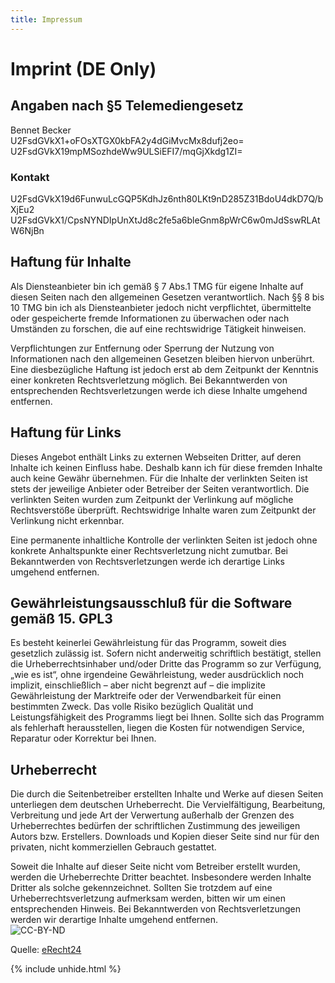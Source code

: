 ```yaml
---
title: Impressum
---
```

# Imprint (DE Only)

## Angaben nach §5 Telemediengesetz
Bennet Becker  
<span class="unhideme" id="pae7phee0iejeMaX">U2FsdGVkX1+oFOsXTGX0kbFA2y4dGiMvcMx8dufj2eo=</span>
<span class="unhideme" id="eetohPhae1iev8Ah">U2FsdGVkX19mpMSozhdeWw9ULSiEFI7/mqGjXkdg1ZI=</span>

### Kontakt
<span class="unhideme" id="ka7iefaeNof1yoo0">U2FsdGVkX19d6FunwuLcGQP5KdhJz6nth80LKt9nD285Z31BdoU4dkD7Q/bXjEu2</span>
<span class="unhideme" id="Ohco5Ouc7letha7I">U2FsdGVkX1/CpsNYNDIpUnXtJd8c2fe5a6bleGnm8pWrC6w0mJdSswRLAtW6NjBn</span>

## Haftung für Inhalte
Als Diensteanbieter bin ich gemäß § 7 Abs.1 TMG für eigene Inhalte auf diesen Seiten nach den allgemeinen Gesetzen verantwortlich. Nach §§ 8 bis 10 TMG bin ich als Diensteanbieter jedoch nicht verpflichtet, übermittelte oder gespeicherte fremde Informationen zu überwachen oder nach Umständen zu forschen, die auf eine rechtswidrige Tätigkeit hinweisen.

Verpflichtungen zur Entfernung oder Sperrung der Nutzung von Informationen nach den allgemeinen Gesetzen bleiben hiervon unberührt. Eine diesbezügliche Haftung ist jedoch erst ab dem Zeitpunkt der Kenntnis einer konkreten Rechtsverletzung möglich. Bei Bekanntwerden von entsprechenden Rechtsverletzungen werde ich diese Inhalte umgehend entfernen.

## Haftung für Links
Dieses Angebot enthält Links zu externen Webseiten Dritter, auf deren Inhalte ich keinen Einfluss habe. Deshalb kann ich für diese fremden Inhalte auch keine Gewähr übernehmen. Für die Inhalte der verlinkten Seiten ist stets der jeweilige Anbieter oder Betreiber der Seiten verantwortlich. Die verlinkten Seiten wurden zum Zeitpunkt der Verlinkung auf mögliche Rechtsverstöße überprüft. Rechtswidrige Inhalte waren zum Zeitpunkt der Verlinkung nicht erkennbar.

Eine permanente inhaltliche Kontrolle der verlinkten Seiten ist jedoch ohne konkrete Anhaltspunkte einer Rechtsverletzung nicht zumutbar. Bei Bekanntwerden von Rechtsverletzungen werde ich derartige Links umgehend entfernen.

## Gewährleistungsausschluß für die Software gemäß 15. GPL3
Es besteht keinerlei Gewährleistung für das Programm, soweit dies gesetzlich zulässig ist. Sofern nicht anderweitig schriftlich bestätigt, stellen die Urheberrechtsinhaber und/oder Dritte das Programm so zur Verfügung, „wie es ist“, ohne irgendeine Gewährleistung, weder ausdrücklich noch implizit, einschließlich – aber nicht begrenzt auf – die implizite Gewährleistung der Marktreife oder der Verwendbarkeit für einen bestimmten Zweck. Das volle Risiko bezüglich Qualität und Leistungsfähigkeit des Programms liegt bei Ihnen. Sollte sich das Programm als fehlerhaft herausstellen, liegen die Kosten für notwendigen Service, Reparatur oder Korrektur bei Ihnen.

## Urheberrecht
Die durch die Seitenbetreiber erstellten Inhalte und Werke auf diesen Seiten unterliegen dem deutschen Urheberrecht. Die Vervielfältigung, Bearbeitung, Verbreitung und jede Art der Verwertung außerhalb der Grenzen des Urheberrechtes bedürfen der schriftlichen Zustimmung des jeweiligen Autors bzw. Erstellers. Downloads und Kopien dieser Seite sind nur für den privaten, nicht kommerziellen Gebrauch gestattet.

Soweit die Inhalte auf dieser Seite nicht vom Betreiber erstellt wurden, werden die Urheberrechte Dritter beachtet. Insbesondere werden Inhalte Dritter als solche gekennzeichnet. Sollten Sie trotzdem auf eine Urheberrechtsverletzung aufmerksam werden, bitten wir um einen entsprechenden Hinweis. Bei Bekanntwerden von Rechtsverletzungen werden wir derartige Inhalte umgehend  entfernen.  
![CC-BY-ND](https://i.creativecommons.org/l/by-nd/4.0/88x31.png)



Quelle: [eRecht24](https://www.e-recht24.de)

{% include unhide.html %}
